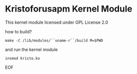 # Kristoforusapm Kernel Module

This kernel module licensed under GPL License 2.0

how to build?

`make -C /lib/modules/``uname-r``/build M=$PWD`

and run the kernel module

`insmod kristo.ko`

EOF

